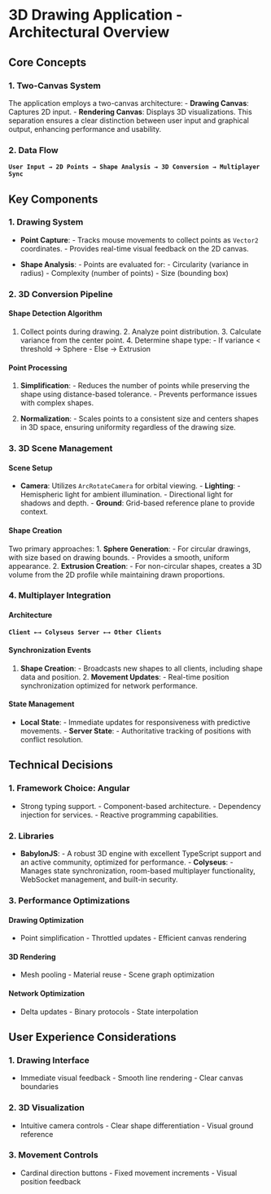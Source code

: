 # 3D Drawing Application - Architectural Overview

## Core Concepts

### 1. Two-Canvas System
The application employs a two-canvas architecture: - **Drawing Canvas**: Captures 2D input. - **Rendering Canvas**: Displays 3D visualizations. This separation ensures a clear distinction between user input and graphical output, enhancing performance and usability.

### 2. Data Flow

**`User Input → 2D Points → Shape Analysis → 3D Conversion → Multiplayer Sync`**

## Key Components

### 1. Drawing System
- **Point Capture**: - Tracks mouse movements to collect points as `Vector2` coordinates. - Provides real-time visual feedback on the 2D canvas.

- **Shape Analysis**: - Points are evaluated for: - Circularity (variance in radius) - Complexity (number of points) - Size (bounding box)

### 2. 3D Conversion Pipeline

#### Shape Detection Algorithm
1. Collect points during drawing. 2. Analyze point distribution. 3. Calculate variance from the center point. 4. Determine shape type: - If variance < threshold → Sphere - Else → Extrusion

#### Point Processing
1. **Simplification**: - Reduces the number of points while preserving the shape using distance-based tolerance. - Prevents performance issues with complex shapes.

2. **Normalization**: - Scales points to a consistent size and centers shapes in 3D space, ensuring uniformity regardless of the drawing size.

### 3. 3D Scene Management

#### Scene Setup
- **Camera**: Utilizes `ArcRotateCamera` for orbital viewing. - **Lighting**: - Hemispheric light for ambient illumination. - Directional light for shadows and depth. - **Ground**: Grid-based reference plane to provide context.

#### Shape Creation
Two primary approaches: 1. **Sphere Generation**: - For circular drawings, with size based on drawing bounds. - Provides a smooth, uniform appearance. 2. **Extrusion Creation**: - For non-circular shapes, creates a 3D volume from the 2D profile while maintaining drawn proportions.

### 4. Multiplayer Integration

#### Architecture

**`Client ←→ Colyseus Server ←→ Other Clients`**


#### Synchronization Events
1. **Shape Creation**: - Broadcasts new shapes to all clients, including shape data and position. 2. **Movement Updates**: - Real-time position synchronization optimized for network performance.

#### State Management
- **Local State**: - Immediate updates for responsiveness with predictive movements. - **Server State**: - Authoritative tracking of positions with conflict resolution.

## Technical Decisions

### 1. Framework Choice: Angular
- Strong typing support. - Component-based architecture. - Dependency injection for services. - Reactive programming capabilities.

### 2. Libraries
- **BabylonJS**: - A robust 3D engine with excellent TypeScript support and an active community, optimized for performance. - **Colyseus**: - Manages state synchronization, room-based multiplayer functionality, WebSocket management, and built-in security.

### 3. Performance Optimizations

#### Drawing Optimization
- Point simplification - Throttled updates - Efficient canvas rendering

#### 3D Rendering
- Mesh pooling - Material reuse - Scene graph optimization

#### Network Optimization
- Delta updates - Binary protocols - State interpolation

## User Experience Considerations

### 1. Drawing Interface
- Immediate visual feedback - Smooth line rendering - Clear canvas boundaries

### 2. 3D Visualization
- Intuitive camera controls - Clear shape differentiation - Visual ground reference

### 3. Movement Controls
- Cardinal direction buttons - Fixed movement increments - Visual position feedback



